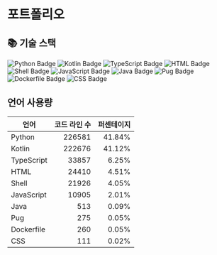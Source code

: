 # 포트폴리오

## 📚 기술 스택

![Python Badge](https://img.shields.io/badge/Python%20-%20226581%20lines%20%2841.84%25%29-informational?style=for-the-badge&logo=python)
![Kotlin Badge](https://img.shields.io/badge/Kotlin%20-%20222676%20lines%20%2841.12%25%29-informational?style=for-the-badge&logo=kotlin)
![TypeScript Badge](https://img.shields.io/badge/TypeScript%20-%2033857%20lines%20%286.25%25%29-informational?style=for-the-badge&logo=typescript)
![HTML Badge](https://img.shields.io/badge/HTML%20-%2024410%20lines%20%284.51%25%29-informational?style=for-the-badge&logo=html)
![Shell Badge](https://img.shields.io/badge/Shell%20-%2021926%20lines%20%284.05%25%29-informational?style=for-the-badge&logo=shell)
![JavaScript Badge](https://img.shields.io/badge/JavaScript%20-%2010905%20lines%20%282.01%25%29-informational?style=for-the-badge&logo=javascript)
![Java Badge](https://img.shields.io/badge/Java%20-%20513%20lines%20%280.09%25%29-informational?style=for-the-badge&logo=java)
![Pug Badge](https://img.shields.io/badge/Pug%20-%20275%20lines%20%280.05%25%29-informational?style=for-the-badge&logo=pug)
![Dockerfile Badge](https://img.shields.io/badge/Dockerfile%20-%20260%20lines%20%280.05%25%29-informational?style=for-the-badge&logo=dockerfile)
![CSS Badge](https://img.shields.io/badge/CSS%20-%20111%20lines%20%280.02%25%29-informational?style=for-the-badge&logo=css)


## 언어 사용량

| 언어 | 코드 라인 수 | 퍼센테이지 |
| --- | ---: | ---: |
| Python | 226581 | 41.84% |
| Kotlin | 222676 | 41.12% |
| TypeScript | 33857 | 6.25% |
| HTML | 24410 | 4.51% |
| Shell | 21926 | 4.05% |
| JavaScript | 10905 | 2.01% |
| Java | 513 | 0.09% |
| Pug | 275 | 0.05% |
| Dockerfile | 260 | 0.05% |
| CSS | 111 | 0.02% |
